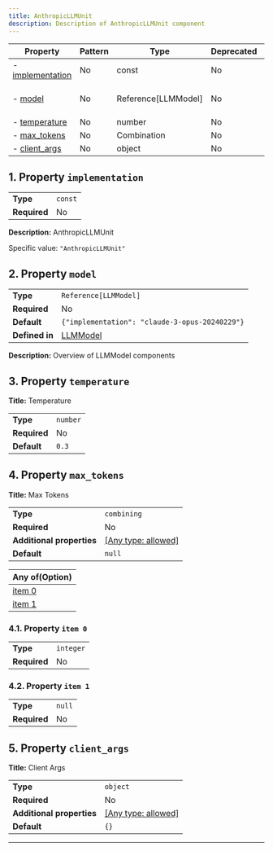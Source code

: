 ```yaml
---
title: AnthropicLLMUnit
description: Description of AnthropicLLMUnit component
---
```


| Property                             | Pattern | Type                | Deprecated | Definition                        | Title/Description               |
| ------------------------------------ | ------- | ------------------- | ---------- | --------------------------------- | ------------------------------- |
| - [implementation](#implementation ) | No      | const               | No         | -                                 | AnthropicLLMUnit                |
| - [model](#model )                   | No      | Reference[LLMModel] | No         | In [LLMModel](/docs/components/llmmodel/overview) | Overview of LLMModel components |
| - [temperature](#temperature )       | No      | number              | No         | -                                 | Temperature                     |
| - [max_tokens](#max_tokens )         | No      | Combination         | No         | -                                 | Max Tokens                      |
| - [client_args](#client_args )       | No      | object              | No         | -                                 | Client Args                     |

## <a name="implementation"></a>1. Property `implementation`

|              |         |
| ------------ | ------- |
| **Type**     | `const` |
| **Required** | No      |

**Description:** AnthropicLLMUnit

Specific value: `"AnthropicLLMUnit"`

## <a name="model"></a>2. Property `model`

|                |                                                |
| -------------- | ---------------------------------------------- |
| **Type**       | `Reference[LLMModel]`                          |
| **Required**   | No                                             |
| **Default**    | `{"implementation": "claude-3-opus-20240229"}` |
| **Defined in** | [LLMModel](/docs/components/llmmodel/overview)                 |

**Description:** Overview of LLMModel components

## <a name="temperature"></a>3. Property `temperature`

**Title:** Temperature

|              |          |
| ------------ | -------- |
| **Type**     | `number` |
| **Required** | No       |
| **Default**  | `0.3`    |

## <a name="max_tokens"></a>4. Property `max_tokens`

**Title:** Max Tokens

|                           |                                                                           |
| ------------------------- | ------------------------------------------------------------------------- |
| **Type**                  | `combining`                                                               |
| **Required**              | No                                                                        |
| **Additional properties** | [[Any type: allowed]](# "Additional Properties of any type are allowed.") |
| **Default**               | `null`                                                                    |

| Any of(Option)                 |
| ------------------------------ |
| [item 0](#max_tokens_anyOf_i0) |
| [item 1](#max_tokens_anyOf_i1) |

### <a name="max_tokens_anyOf_i0"></a>4.1. Property `item 0`

|              |           |
| ------------ | --------- |
| **Type**     | `integer` |
| **Required** | No        |

### <a name="max_tokens_anyOf_i1"></a>4.2. Property `item 1`

|              |        |
| ------------ | ------ |
| **Type**     | `null` |
| **Required** | No     |

## <a name="client_args"></a>5. Property `client_args`

**Title:** Client Args

|                           |                                                                           |
| ------------------------- | ------------------------------------------------------------------------- |
| **Type**                  | `object`                                                                  |
| **Required**              | No                                                                        |
| **Additional properties** | [[Any type: allowed]](# "Additional Properties of any type are allowed.") |
| **Default**               | `{}`                                                                      |

----------------------------------------------------------------------------------------------------------------------------
